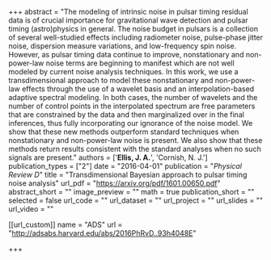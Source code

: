 +++
abstract = "The modeling of intrinsic noise in pulsar timing residual data is of crucial importance for gravitational wave detection and pulsar timing (astro)physics in general. The noise budget in pulsars is a collection of several well-studied effects including radiometer noise, pulse-phase jitter noise, dispersion measure variations, and low-frequency spin noise. However, as pulsar timing data continue to improve, nonstationary and non-power-law noise terms are beginning to manifest which are not well modeled by current noise analysis techniques. In this work, we use a transdimensional approach to model these nonstationary and non-power-law effects through the use of a wavelet basis and an interpolation-based adaptive spectral modeling. In both cases, the number of wavelets and the number of control points in the interpolated spectrum are free parameters that are constrained by the data and then marginalized over in the final inferences, thus fully incorporating our ignorance of the noise model. We show that these new methods outperform standard techniques when nonstationary and non-power-law noise is present. We also show that these methods return results consistent with the standard analyses when no such signals are present."
authors = ['**Ellis, J. A.**', 'Cornish, N. J.']
publication_types = ["2"]
date = "2016-04-01"
publication = "*Physical Review D*"
title = "Transdimensional Bayesian approach to pulsar timing noise analysis"
url_pdf = "https://arxiv.org/pdf/1601.00650.pdf"
abstract_short = ""
image_preview = ""
math = true
publication_short = ""
selected = false
url_code = ""
url_dataset = ""
url_project = ""
url_slides = ""
url_video = ""

[[url_custom]]
name = "ADS"
url = "http://adsabs.harvard.edu/abs/2016PhRvD..93h4048E"

+++
